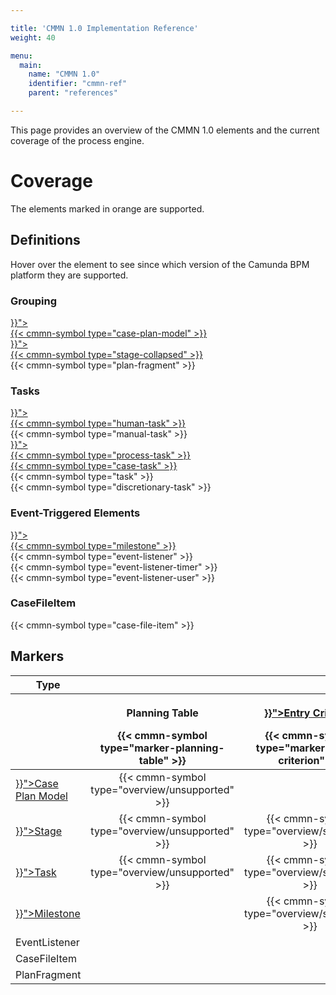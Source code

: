 ```yaml
---

title: 'CMMN 1.0 Implementation Reference'
weight: 40

menu:
  main:
    name: "CMMN 1.0"
    identifier: "cmmn-ref"
    parent: "references"

---
```


This page provides an overview of the CMMN 1.0 elements and the current coverage of the process engine.

# Coverage

The elements marked in <span class="label label-warning">orange</span> are supported.

## Definitions

Hover over the element to see since which version of the Camunda BPM platform they are supported.

<div>
  <div class="row">
    <div class="col-md-12">
      <h3>Grouping</h3>
      <div class="bpmn-symbol-container">
        <a href="{{< relref "reference/cmmn10/grouping-tasks/stage.md" >}}">
          <div id="1" title="since 7.2">
            {{< cmmn-symbol type="case-plan-model" >}}
          </div>
        </a>
      </div>
      <div class="bpmn-symbol-container">
        <a href="{{< relref "reference/cmmn10/grouping-tasks/stage.md" >}}">
          <div id="1" title="since 7.2">
            {{< cmmn-symbol type="stage-collapsed" >}}            
          </div>
        </a>
      </div>
      <div class="bpmn-symbol-container">
        {{< cmmn-symbol type="plan-fragment" >}}
      </div>
    </div>
  </div>
  <div class="row">
    <div class="col-md-12">
      <h3>Tasks</h3>
      <div class="bpmn-symbol-container">
        <a href="{{< relref "reference/cmmn10/tasks/human-task.md" >}}">
          <div id="1" title="since 7.2">
            {{< cmmn-symbol type="human-task" >}}            
          </div>
        </a>
      </div>
      <div class="bpmn-symbol-container">
        {{< cmmn-symbol type="manual-task" >}}
      </div>
      <div class="bpmn-symbol-container">
        <a href="{{< relref "reference/cmmn10/tasks/process-task.md" >}}">
          <div id="1" title="since 7.2">
            {{< cmmn-symbol type="process-task" >}}
          </div>
        </a>
      </div>
      <div class="bpmn-symbol-container">
        <a href="#tasks-case-task">
          <div id="1" title="since 7.2">
            {{< cmmn-symbol type="case-task" >}}
          </div>
        </a>
      </div>
      <div class="bpmn-symbol-container">
        {{< cmmn-symbol type="task" >}}
      </div>
      <div class="bpmn-symbol-container">
        {{< cmmn-symbol type="discretionary-task" >}}
      </div>
    </div>
  </div>
  <div class="row">
    <div class="col-md-9">
      <h3>Event-Triggered Elements</h3>
      <div class="bpmn-symbol-container">
        <a href="{{< relref "reference/cmmn10/milestone.md" >}}">
          <div id="1" title="since 7.2">
            {{< cmmn-symbol type="milestone" >}}
          </div>
        </a>
      </div>
      <div class="bpmn-symbol-container">
        {{< cmmn-symbol type="event-listener" >}}
      </div>
      <div class="bpmn-symbol-container">
        {{< cmmn-symbol type="event-listener-timer" >}}
      </div>
      <div class="bpmn-symbol-container">
        {{< cmmn-symbol type="event-listener-user" >}}
      </div>
    </div>
    <div class="col-md-3">
      <h3>CaseFileItem</h3>
      <div class="bpmn-symbol-container">
        {{< cmmn-symbol type="case-file-item" >}}
      </div>
    </div>
  </div>
</div>

## Markers

<div class="table-responsive">
  <table class="table table-bordered table-bpmn-events">
    <thead>
      <tr>
        <th>Type</th>
        <th colspan="7">Marker</th>
      </tr>
      <tr>
        <th></th>
        <th>
          <p>Planning Table</p>
          {{< cmmn-symbol type="marker-planning-table" >}}
        </th>
        <th>
          <p><a href="{{< relref "reference/cmmn10/sentry.md" >}}">Entry Criterion</a></p>
          {{< cmmn-symbol type="marker-entry-criterion" >}}
        </th>
        <th>
          <p><a href="{{< relref "reference/cmmn10/sentry.md" >}}">Exit Criterion</a></p>
          {{< cmmn-symbol type="marker-exit-criterion" >}}
        </th>
        <th>
          <p><a href="{{< relref "reference/cmmn10/markers/auto-complete.md" >}}">AutoComplete</a></p>
          {{< cmmn-symbol type="marker-auto-complete" >}}
        </th>
        <th>
          <p><a href="{{< relref "reference/cmmn10/markers/manual-activation-rule.md" >}}">Manual Activation</a></p>
          {{< cmmn-symbol type="marker-manual-activation" >}}
          </th>
        <th>
          <p><a href="{{< relref "reference/cmmn10/markers/required-rule.md" >}}">Required</a></p>
          {{< cmmn-symbol type="marker-required" >}}
          </th>
        <th>
          <p><a href="{{< relref "reference/cmmn10/markers/required-rule.md" >}}">Repetition</a></p>
          {{< cmmn-symbol type="marker-repetition" >}}
        </th>
      </tr>
    </thead>
    <tbody>
      <tr>
        <td><a href="{{< relref "reference/cmmn10/grouping-tasks/stage.md" >}}">Case Plan Model</a></td>
        <td>
          <center>{{< cmmn-symbol type="overview/unsupported" >}}</center>
        </td>
        <td>
        </td>
        <td>
          <div id="1" title="since 7.2">
            <center>{{< cmmn-symbol type="overview/supported" >}}</center>
          </div>
        </td>
        <td>
          <div id="1" title="since 7.3">
            <center>{{< cmmn-symbol type="overview/supported" >}}</center>
          </div>
        </td>
        <td></td>
        <td></td>
        <td></td>
      </tr>
      <tr>
        <td><a href="{{< relref "reference/cmmn10/grouping-tasks/stage.md" >}}">Stage</a></td>
        <td>
          <center>{{< cmmn-symbol type="overview/unsupported" >}}</center>
        </td>
        <td>
          <div id="1" title="since 7.2">
            <center>{{< cmmn-symbol type="overview/supported" >}}</center>
          </div>
        </td>
        <td>
          <div id="1" title="since 7.2">
            <center>{{< cmmn-symbol type="overview/supported" >}}</center>
          </div>
        </td>
        <td>
          <div id="1" title="since 7.3">
            <center>{{< cmmn-symbol type="overview/supported" >}}</center>
          </div>
        </td>
        <td>
          <div id="1" title="since 7.2">
            <center>{{< cmmn-symbol type="overview/supported" >}}</center>
          </div>
        </td>
        <td>
          <div id="1" title="since 7.3">
            <center>{{< cmmn-symbol type="overview/supported" >}}</center>
          </div>
        </td>
        <td>
          <center>{{< cmmn-symbol type="overview/unsupported" >}}</center>
        </td>
      </tr>
      <tr>
        <td><a href="{{< relref "reference/cmmn10/tasks/index.md" >}}">Task</a></td>
        <td>
          <center>{{< cmmn-symbol type="overview/unsupported" >}}</center>
        </td>
        <td>
          <div id="1" title="since 7.2">
            <center>{{< cmmn-symbol type="overview/supported" >}}</center>
          </div>
        </td>
        <td>
          <div id="1" title="since 7.2">
            <center>{{< cmmn-symbol type="overview/supported" >}}</center>
          </div>
        </td>
        <td></td>
        <td>
          <div id="1" title="since 7.2">
            <center>{{< cmmn-symbol type="overview/supported" >}}</center>
          </div>
        </td>
        <td>
          <div id="1" title="since 7.3">
            <center>{{< cmmn-symbol type="overview/supported" >}}</center>
          </div>
        </td>
        <td>
          <center>{{< cmmn-symbol type="overview/unsupported" >}}</center>
        </td>
      </tr>
      <tr>
        <td><a href="{{< relref "reference/cmmn10/milestone.md" >}}">Milestone</a></td>
        <td></td>
        <td>
          <div id="1" title="since 7.2">
            <center>{{< cmmn-symbol type="overview/supported" >}}</center>
          </div>
        </td>
        <td></td>
        <td></td>
        <td></td>
        <td>
          <div id="1" title="since 7.3">
            <center>{{< cmmn-symbol type="overview/supported" >}}</center>
          </div>
        </td>
        <td>
          <center>{{< cmmn-symbol type="overview/unsupported" >}}</center>
        </td>
      </tr>
      <tr>
        <td>EventListener</td>
        <td></td>
        <td></td>
        <td></td>
        <td></td>
        <td></td>
        <td></td>
        <td></td>
      </tr>
      <tr>
        <td>CaseFileItem</td>
        <td></td>
        <td></td>
        <td></td>
        <td></td>
        <td></td>
        <td></td>
        <td></td>
      </tr>
      <tr>
        <td>PlanFragment</td>
        <td></td>
        <td></td>
        <td></td>
        <td></td>
        <td></td>
        <td></td>
        <td></td>
      </tr>
    </tbody>
  </table>
</div>
